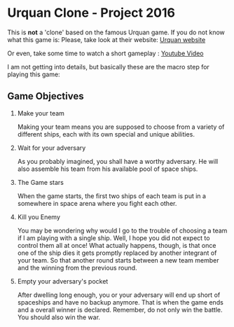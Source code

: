 # Urquan Clone - Project 2016

This is **not** a 'clone' based on the famous Urquan game. If you do not know what this game is:
Please, take look at their website:
[Urquan website](http://sc2.sourceforge.net/)

Or even, take some time to watch a short gameplay :
[Youtube Video](https://www.youtube.com/watch?v=o7_rm_l7WvI)

I am not getting into details, but basically these are the macro step for playing this game:

## Game Objectives

1. Make your team
    
    Making your team means you are supposed to choose from a variety of different ships, each with its own special and unique abilities.

1. Wait for your adversary
    
    As you probably imagined, you shall have a worthy adversary. He will also assemble his team from his available pool of space ships.

1. The Game stars
    
    When the game starts, the first two ships of each team is put in a somewhere in space arena where you fight each other. 

1. Kill you Enemy
    
   You may be wondering why would I go to the trouble of choosing a team if I am playing with a single ship. Well, I hope you did not expect to control them all at once!
   What actually happens, though, is that once one of the ship dies it gets promptly replaced by another integrant of your team. So that another round starts between a new team member and the winning from the previous round.

1. Empty your adversary's pocket
    
    After dwelling long enough, you or your adversary will end up short of spaceships and have no backup anymore. That is when the game ends and a overall winner is declared. Remember, do not only win the battle. You should also win the war.
    
    
